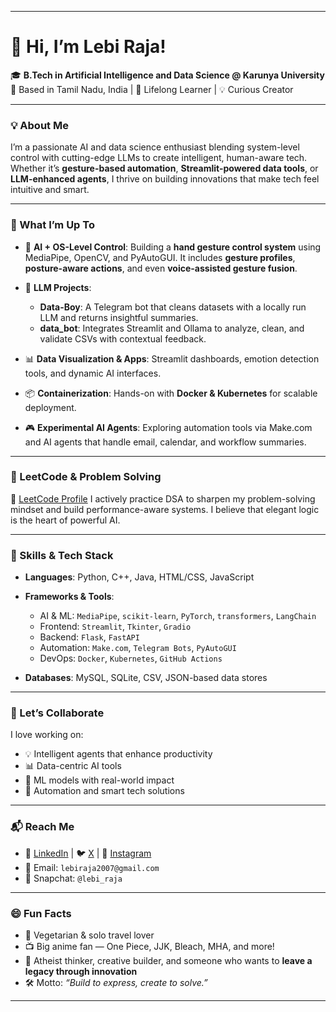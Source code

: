 

---

# 👋 Hi, I’m Lebi Raja!

🎓 **B.Tech in Artificial Intelligence and Data Science @ Karunya University**
📍 Based in Tamil Nadu, India | 🌱 Lifelong Learner | 💡 Curious Creator

---

### 💡 About Me

I’m a passionate AI and data science enthusiast blending system-level control with cutting-edge LLMs to create intelligent, human-aware tech. Whether it’s **gesture-based automation**, **Streamlit-powered data tools**, or **LLM-enhanced agents**, I thrive on building innovations that make tech feel intuitive and smart.

---

### 🧠 What I’m Up To

* 🌟 **AI + OS-Level Control**: Building a **hand gesture control system** using MediaPipe, OpenCV, and PyAutoGUI. It includes **gesture profiles**, **posture-aware actions**, and even **voice-assisted gesture fusion**.
* 🤖 **LLM Projects**:

  * **Data-Boy**: A Telegram bot that cleans datasets with a locally run LLM and returns insightful summaries.
  * **data\_bot**: Integrates Streamlit and Ollama to analyze, clean, and validate CSVs with contextual feedback.
* 📊 **Data Visualization & Apps**: Streamlit dashboards, emotion detection tools, and dynamic AI interfaces.
* 📦 **Containerization**: Hands-on with **Docker & Kubernetes** for scalable deployment.
* 🎮 **Experimental AI Agents**: Exploring automation tools via Make.com and AI agents that handle email, calendar, and workflow summaries.

---

### 🧩 LeetCode & Problem Solving

🔗 [LeetCode Profile](https://leetcode.com/u/6hT5EEP40r/)
I actively practice DSA to sharpen my problem-solving mindset and build performance-aware systems. I believe that elegant logic is the heart of powerful AI.

---

### 🚀 Skills & Tech Stack

* **Languages**: Python, C++, Java, HTML/CSS, JavaScript
* **Frameworks & Tools**:

  * AI & ML: `MediaPipe`, `scikit-learn`, `PyTorch`, `transformers`, `LangChain`
  * Frontend: `Streamlit`, `Tkinter`, `Gradio`
  * Backend: `Flask`, `FastAPI`
  * Automation: `Make.com`, `Telegram Bots`, `PyAutoGUI`
  * DevOps: `Docker`, `Kubernetes`, `GitHub Actions`
* **Databases**: MySQL, SQLite, CSV, JSON-based data stores

---

### 🤝 Let’s Collaborate

I love working on:

* 💡 Intelligent agents that enhance productivity
* 📊 Data-centric AI tools
* 🧠 ML models with real-world impact
* 👾 Automation and smart tech solutions

---

### 📬 Reach Me

* 💼 [LinkedIn](https://www.linkedin.com/in/lebi-raja-c-480b02322/) | 🐦 [X](https://x.com/lebiraja) | 📸 [Instagram](https://instagram.com/lebiraja)
* 📧 Email: `lebiraja2007@gmail.com`
* 👻 Snapchat: `@lebi_raja`

---

### 😄 Fun Facts

* 🍃 Vegetarian & solo travel lover
* 📺 Big anime fan — One Piece, JJK, Bleach, MHA, and more!
* 🧠 Atheist thinker, creative builder, and someone who wants to **leave a legacy through innovation**
* 🛠️ Motto: *“Build to express, create to solve.”*

---




